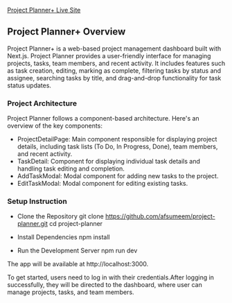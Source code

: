 [Project Planner+ Live Site](https://project-planner-nine.vercel.app/)

## Project Planner+ Overview

Project Planner+ is a web-based project management dashboard built with Next.js. Project Planner provides a user-friendly interface for managing projects, tasks, team members, and recent activity. It includes features such as task creation, editing, marking as complete, filtering tasks by status and assignee, searching tasks by title, and drag-and-drop functionality for task status updates.

### Project Architecture

Project Planner follows a component-based architecture. Here's an overview of the key components:

- ProjectDetailPage: Main component responsible for displaying project details, including task lists (To Do, In Progress, Done), team members, and recent activity.
- TaskDetail: Component for displaying individual task details and handling task editing and completion.
- AddTaskModal: Modal component for adding new tasks to the project.
- EditTaskModal: Modal component for editing existing tasks.

### Setup Instruction

- Clone the Repository
  git clone <https://github.com/afsumeem/project-planner.git>
  cd project-planner

- Install Dependencies
  npm install

- Run the Development Server
  npm run dev

The app will be available at http://localhost:3000.

To get started, users need to log in with their credentials.After logging in successfully, they will be directed to the dashboard, where user can manage projects, tasks, and team members.

